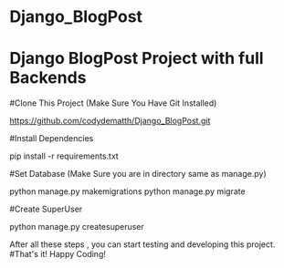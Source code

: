 # Django_BlogPost
# Django BlogPost Project with full Backends
#Clone This Project (Make Sure You Have Git Installed)

https://github.com/codydematth/Django_BlogPost.git

#Install Dependencies

pip install -r requirements.txt

#Set Database (Make Sure you are in directory same as manage.py)

python manage.py makemigrations
python manage.py migrate

#Create SuperUser

python manage.py createsuperuser

After all these steps , you can start testing and developing this project.
#That's it! Happy Coding!
